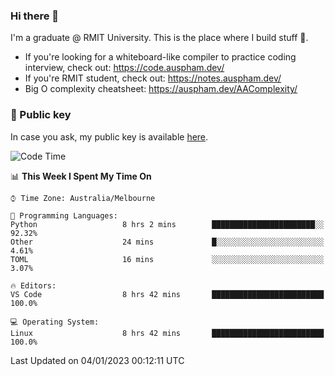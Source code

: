 ### Hi there 👋

I'm a graduate @ RMIT University. This is the place where I build stuff 👀. 

- If you're looking for a whiteboard-like compiler to practice coding interview, check out: https://code.auspham.dev/
- If you're RMIT student, check out: https://notes.auspham.dev/
- Big O complexity cheatsheet: https://auspham.dev/AAComplexity/

### 🔑 Public key

In case you ask, my public key is available [here](https://public.auspham.dev/).

<!--START_SECTION:waka-->
![Code Time](http://img.shields.io/badge/Code%20Time-928%20hrs%2012%20mins-blue)

📊 **This Week I Spent My Time On** 

```text
⌚︎ Time Zone: Australia/Melbourne

💬 Programming Languages: 
Python                   8 hrs 2 mins        ███████████████████████░░   92.32% 
Other                    24 mins             █░░░░░░░░░░░░░░░░░░░░░░░░   4.61% 
TOML                     16 mins             ░░░░░░░░░░░░░░░░░░░░░░░░░   3.07%

🔥 Editors: 
VS Code                  8 hrs 42 mins       █████████████████████████   100.0%

💻 Operating System: 
Linux                    8 hrs 42 mins       █████████████████████████   100.0%

```


 Last Updated on 04/01/2023 00:12:11 UTC
<!--END_SECTION:waka-->

<!--
**rockmanvnx6/rockmanvnx6** is a ✨ _special_ ✨ repository because its `README.md` (this file) appears on your GitHub profile.

Here are some ideas to get you started:

- 🔭 I’m currently working on ...
- 🌱 I’m currently learning ...
- 👯 I’m looking to collaborate on ...
- 🤔 I’m looking for help with ...
- 💬 Ask me about ...
- 📫 How to reach me: ...
- 😄 Pronouns: ...
- ⚡ Fun fact: ...
-->
